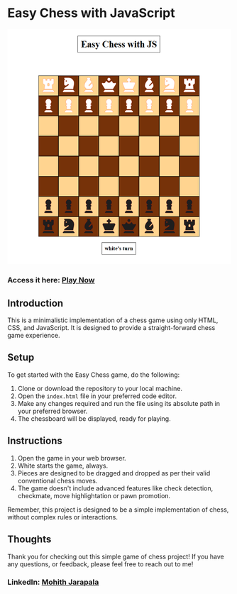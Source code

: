 <h1>Easy Chess with JavaScript</h1>

<div align="center">
  <img src="board.png" alt="Chess Board">
</div>

<h3>
<p>Access it here: <a href="https://m0hith.github.io/Easy-Chess-with-JS/" target="_blank">Play Now</a></p>
</h3>

## Introduction

This is a minimalistic implementation of a chess game using only HTML, CSS, and JavaScript.
It is designed to provide a straight-forward chess game experience.

## Setup

To get started with the Easy Chess game, do the following:

1. Clone or download the repository to your local machine.
2. Open the `index.html` file in your preferred code editor.
3. Make any changes required and run the file using its absolute path in your preferred browser.
4. The chessboard will be displayed, ready for playing.

## Instructions

1. Open the game in your web browser.
2. White starts the game, always.
3. Pieces are designed to be dragged and dropped as per their valid conventional chess moves.
4. The game doesn't include advanced features like check detection, checkmate, move highlightation or pawn promotion.

Remember, this project is designed to be a simple implementation of chess, without complex rules or interactions.

## Thoughts

Thank you for checking out this simple game of chess project! If you have any questions, or feedback, please feel free to reach out to me!

<h3>
<p>LinkedIn: <a href="https://www.linkedin.com/in/mo-hith/" target="_blank" rel="noopener noreferrer">Mohith Jarapala</a></p>
</h3>
